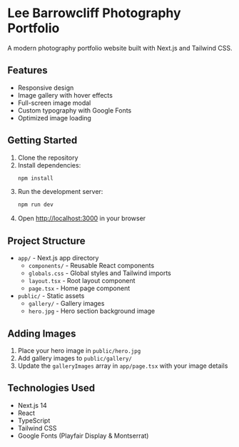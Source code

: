 # Lee Barrowcliff Photography Portfolio

A modern photography portfolio website built with Next.js and Tailwind CSS.

## Features

- Responsive design
- Image gallery with hover effects
- Full-screen image modal
- Custom typography with Google Fonts
- Optimized image loading

## Getting Started

1. Clone the repository
2. Install dependencies:
   ```bash
   npm install
   ```
3. Run the development server:
   ```bash
   npm run dev
   ```
4. Open [http://localhost:3000](http://localhost:3000) in your browser

## Project Structure

- `app/` - Next.js app directory
  - `components/` - Reusable React components
  - `globals.css` - Global styles and Tailwind imports
  - `layout.tsx` - Root layout component
  - `page.tsx` - Home page component
- `public/` - Static assets
  - `gallery/` - Gallery images
  - `hero.jpg` - Hero section background image

## Adding Images

1. Place your hero image in `public/hero.jpg`
2. Add gallery images to `public/gallery/`
3. Update the `galleryImages` array in `app/page.tsx` with your image details

## Technologies Used

- Next.js 14
- React
- TypeScript
- Tailwind CSS
- Google Fonts (Playfair Display & Montserrat) 